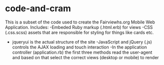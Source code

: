 code-and-cram
=============
This is a subset of the code used to create the Fairviewhs.org Mobile Web Application.
Includes:
-Embeded Ruby markup (.html.erb) for views
-CSS (.css.scss) assets that are responsible for styling for things like cards etc.
  - jqueryui is the actual structure of the site
-JavaScript and jQuery (.js) controls the AJAX loading and touch interaction 
-In the application controller (application.rb) the first three methods read the user-agent and based on that select the correct views (desktop or mobile) to render 
